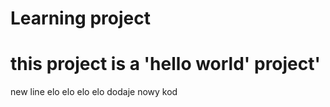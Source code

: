 # Learning project
# this project is a 'hello world' project'
new line
elo elo
elo elo
dodaje nowy kod
